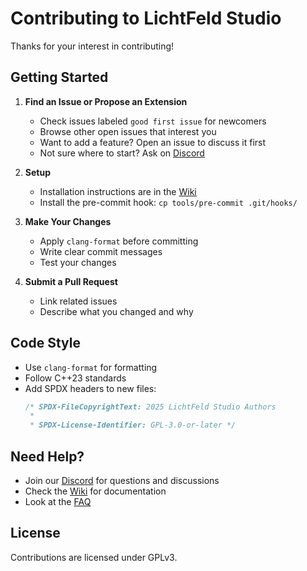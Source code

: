 # Contributing to LichtFeld Studio

Thanks for your interest in contributing!

## Getting Started

1. **Find an Issue or Propose an Extension**
   - Check issues labeled `good first issue` for newcomers
   - Browse other open issues that interest you
   - Want to add a feature? Open an issue to discuss it first
   - Not sure where to start? Ask on [Discord](https://discord.gg/TbxJST2BbC)

2. **Setup**
   - Installation instructions are in the [Wiki](https://github.com/MrNeRF/LichtFeld-Studio/wiki)
   - Install the pre-commit hook: `cp tools/pre-commit .git/hooks/`

3. **Make Your Changes**
   - Apply `clang-format` before committing
   - Write clear commit messages
   - Test your changes

4. **Submit a Pull Request**
   - Link related issues
   - Describe what you changed and why

## Code Style

- Use `clang-format` for formatting
- Follow C++23 standards
- Add SPDX headers to new files:
  ```cpp
  /* SPDX-FileCopyrightText: 2025 LichtFeld Studio Authors
   *
   * SPDX-License-Identifier: GPL-3.0-or-later */
  ```

## Need Help?

- Join our [Discord](https://discord.gg/TbxJST2BbC) for questions and discussions
- Check the [Wiki](https://github.com/MrNeRF/LichtFeld-Studio/wiki) for documentation
- Look at the [FAQ](https://github.com/MrNeRF/LichtFeld-Studio/wiki/Frequently-Asked-Questions)

## License

Contributions are licensed under GPLv3.
